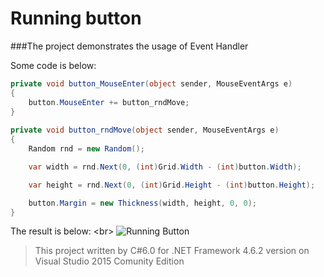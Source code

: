 ﻿# Running button
###The project demonstrates the usage of Event Handler

Some code is below:
```C#
private void button_MouseEnter(object sender, MouseEventArgs e)
{
    button.MouseEnter += button_rndMove;
}
        
private void button_rndMove(object sender, MouseEventArgs e)
{
    Random rnd = new Random();

    var width = rnd.Next(0, (int)Grid.Width - (int)button.Width);

    var height = rnd.Next(0, (int)Grid.Height - (int)button.Height);

    button.Margin = new Thickness(width, height, 0, 0);
}
```

The result is below: <br\>
![Running Button](https://github.com/harutyunyanhayk/PublicProjects/blob/master/RunningButtonWPF/buttonGif.gif)



> This project written by C#6.0 for .NET Framework 4.6.2 version on Visual Studio 2015 Comunity Edition
